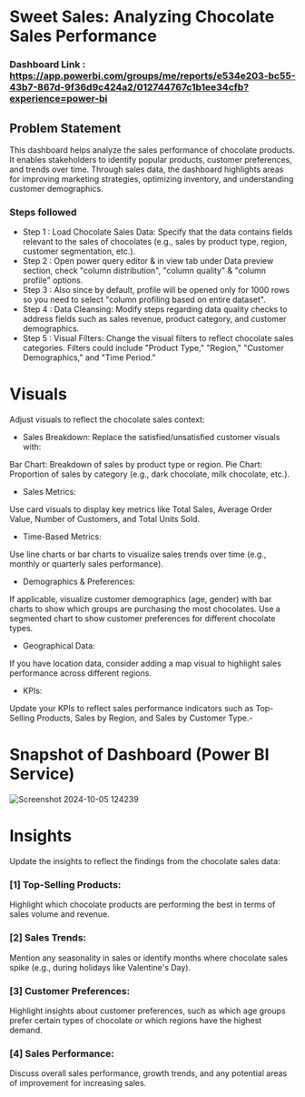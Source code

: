 # Sweet Sales: Analyzing Chocolate Sales Performance

### Dashboard Link : https://app.powerbi.com/groups/me/reports/e534e203-bc55-43b7-867d-9f36d9c424a2/012744767c1b1ee34cfb?experience=power-bi


## Problem Statement

This dashboard helps analyze the sales performance of chocolate products. It enables stakeholders to identify popular products, customer preferences, and trends over time. Through sales data, the dashboard highlights areas for improving marketing strategies, optimizing inventory, and understanding customer demographics.


### Steps followed 

- Step 1 : Load Chocolate Sales Data: Specify that the data contains fields relevant to the sales of chocolates (e.g., sales by product type, region, customer segmentation, etc.).
- Step 2 : Open power query editor & in view tab under Data preview section, check "column distribution", "column quality" & "column profile" options.
- Step 3 : Also since by default, profile will be opened only for 1000 rows so you need to select "column profiling based on entire dataset".
- Step 4 : Data Cleansing: Modify steps regarding data quality checks to address fields such as sales revenue, product category, and customer demographics.
- Step 5 : Visual Filters: Change the visual filters to reflect chocolate sales categories. Filters could include "Product Type," "Region," "Customer Demographics," and "Time Period."

# Visuals

Adjust visuals to reflect the chocolate sales context:

- Sales Breakdown: Replace the satisfied/unsatisfied customer visuals with:

Bar Chart: Breakdown of sales by product type or region.
Pie Chart: Proportion of sales by category (e.g., dark chocolate, milk chocolate, etc.).
- Sales Metrics:

Use card visuals to display key metrics like Total Sales, Average Order Value, Number of Customers, and Total Units Sold.
- Time-Based Metrics:

Use line charts or bar charts to visualize sales trends over time (e.g., monthly or quarterly sales performance).
- Demographics & Preferences:

If applicable, visualize customer demographics (age, gender) with bar charts to show which groups are purchasing the most chocolates.
Use a segmented chart to show customer preferences for different chocolate types.
- Geographical Data:

If you have location data, consider adding a map visual to highlight sales performance across different regions.
- KPIs:

Update your KPIs to reflect sales performance indicators such as Top-Selling Products, Sales by Region, and Sales by Customer Type.-


# Snapshot of Dashboard (Power BI Service)

![Screenshot 2024-10-05 124239](https://github.com/user-attachments/assets/8acff7c1-25c1-4973-9dfe-0a3182b2e4c1)


# Insights

Update the insights to reflect the findings from the chocolate sales data:

### [1] Top-Selling Products:

Highlight which chocolate products are performing the best in terms of sales volume and revenue.
           
### [2] Sales Trends:

Mention any seasonality in sales or identify months where chocolate sales spike (e.g., during holidays like Valentine's Day).
  
### [3] Customer Preferences:
  
Highlight insights about customer preferences, such as which age groups prefer certain types of chocolate or which regions have the highest demand.

 ### [4] Sales Performance:

Discuss overall sales performance, growth trends, and any potential areas of improvement for increasing sales.

 
